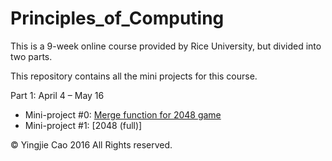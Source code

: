 # Principles_of_Computing

This is a 9-week online course provided by Rice University, but divided into two parts.

This repository contains all the mini projects for this course.

Part 1: April 4 – May 16

- Mini-project #0: [Merge function for 2048 game](http://www.codeskulptor.org/#user41_8UDlZHV8yN_1.py)
- Mini-project #1: [2048 (full)]


© Yingjie Cao 2016 All Rights reserved.
